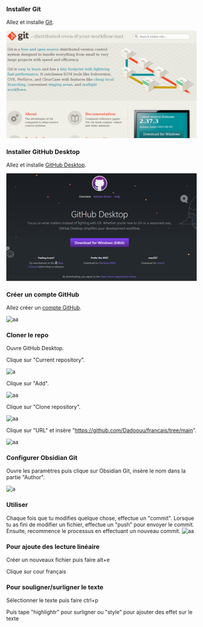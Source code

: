 ### Installer Git

Allez et installe [Git](https://git-scm.com/).

![aa](https://raw.githubusercontent.com/Dadoouu/francais/main/github/img/git-1024x576.jpg?token=GHSAT0AAAAAACOFD5TLMQAVAPRU2DU6VESEZP5ZMJQ)

### Installer GitHub Desktop

Allez et installe [GitHub Desktop](https://desktop.github.com/).

![a](https://raw.githubusercontent.com/Dadoouu/francais/main/github/img/github-desktop-1024x576.jpg?token=GHSAT0AAAAAACOFD5TKYTQDSBVKIPJEXLRUZP5ZNSQ)

### Créer un compte GitHub

Allez créer un [compte GitHub](https://github.com/).

![aa](https://dannyhatcher.com/wp-content/uploads/2022/09/github-account-1024x576.jpg)

### Cloner le repo

Ouvre GitHub Desktop.

Clique sur "Current repository".

![a](https://raw.githubusercontent.com/Dadoouu/francais/main/github/img/Capture%20d'%C3%A9cran%202024-03-22%20192245.png)

Clique sur "Add".

![aa](https://raw.githubusercontent.com/Dadoouu/francais/main/github/img/Capture%20d'%C3%A9cran%202024-03-22%20192345.png)

Clique sur "Clone repository".

![aa](https://raw.githubusercontent.com/Dadoouu/francais/main/github/img/Capture%20d'%C3%A9cran%202024-03-22%20192435.png)

Clique sur "URL" et insère "https://github.com/Dadoouu/francais/tree/main".

![aa](https://raw.githubusercontent.com/Dadoouu/francais/main/github/img/Capture%20d'%C3%A9cran%202024-03-22%20192540.png)

### Configurer Obsidian Git

Ouvre les paramètres puis clique sur Obsidian Git, insère le nom dans la partie "Author".

![a](https://raw.githubusercontent.com/Dadoouu/francais/main/github/img/Capture%20d'%C3%A9cran%202024-03-22%20192720.png)

### Utiliser

Chaque fois que tu modifies quelque chose, effectue un "commit". Lorsque tu as fini de modifier un fichier, effectue un "push" pour envoyer le commit. Ensuite, recommence le processus en effectuant un nouveau commit.
![aa](https://raw.githubusercontent.com/Dadoouu/francais/main/github/img/Capture%20d'%C3%A9cran%202024-03-22%20192824.png)
### Pour ajoute des lecture linéaire

Créer un nouveaux fichier puis faire alt+e

Clique sur cour français

### Pour souligner/surligner le texte

Sélectionner le texte puis faire ctrl+p

Puis tape "highlightr" pour surligner ou "style" pour ajouter des effet sur le texte




